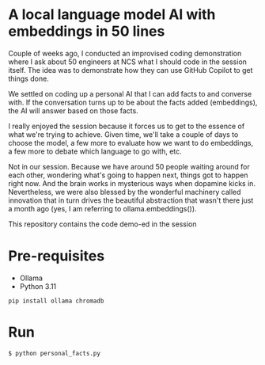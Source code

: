 # A local language model AI with embeddings in 50 lines

Couple of weeks ago, I conducted an improvised coding demonstration where I ask about 50 engineers at NCS what I should code in the session itself. The idea was to demonstrate how they can use GitHub Copilot to get things done.

We settled on coding up a personal AI that I can add facts to and converse with. If the conversation turns up to be about the facts added (embeddings), the AI will answer based on those facts.

I really enjoyed the session because it forces us to get to the essence of what we're trying to achieve. Given time, we'll take a couple of days to choose the model, a few more to evaluate how we want to do embeddings, a few more to debate which language to go with, etc. 

Not in our session. Because we have around 50 people waiting around for each other, wondering what's going to happen next, things got to happen right now. And the brain works in mysterious ways when dopamine kicks in. Nevertheless, we were also blessed by the wonderful machinery called innovation that in turn drives the beautiful abstraction that wasn't there just a month ago (yes, I am referring to ollama.embeddings()).

This repository contains the code demo-ed in the session

# Pre-requisites

* Ollama
* Python 3.11

```
pip install ollama chromadb
```

# Run

```
$ python personal_facts.py
```
